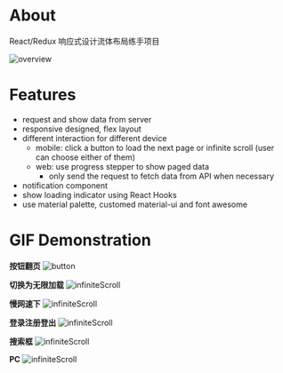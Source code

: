 # About
React/Redux 响应式设计流体布局练手项目

![overview](./client/gifs/demo-overview.gif)

# Features

* request and show data from server
* responsive designed, flex layout
* different interaction for different device
  * mobile: click a button to load the next page or infinite scroll (user can choose either of them)
  * web: use progress stepper to show paged data
    * only send the request to fetch data from API when necessary
* notification component
* show loading indicator using React Hooks
* use material palette, customed material-ui and font awesome


# GIF Demonstration

**按钮翻页**
![button](./client/gifs/demo-button.gif)


**切换为无限加载**
![infiniteScroll](./client/gifs/demo-switchToInfiniteScroll.gif)


**慢网速下**
![infiniteScroll](./client/gifs/demo-lowspeed.gif)


**登录注册登出**
![infiniteScroll](./client/gifs/demo-form.gif)


**搜索框**
![infiniteScroll](./client/gifs/demo-frameworks.gif)


**PC**
![infiniteScroll](./client/gifs/demo-pc.gif)